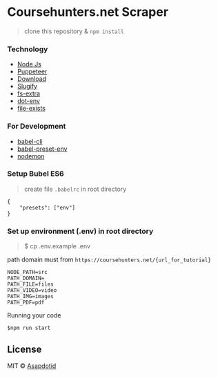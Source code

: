 # Coursehunters.net Scraper

> clone this repository & `npm install`


### Technology

- [Node Js](https://nodejs.org/)
- [Puppeteer](https://github.com/GoogleChrome/puppeteer)
- [Download](https://github.com/kevva/download)
- [Slugify](https://github.com/simov/slugify)
- [fs-extra](https://npm.taobao.org/package/fs-extra)
- [dot-env](https://github.com/motdotla/dotenv)
- [file-exists](https://www.npmjs.com/package/file-exists)

### For Development
- [babel-cli](https://babeljs.io/docs/en/babel-cli)
- [babel-preset-env](https://babeljs.io/docs/en/babel-preset-env)
- [nodemon](https://nodemon.io/)


### Setup Bubel ES6
> create file `.babelrc` in root directory

```
{ 
	"presets": ["env"]
}
```


### Set up environment (.env) in root directory 
> $ cp .env.example .env


path domain must from `https://coursehunters.net/{url_for_tutorial}`

```
NODE_PATH=src
PATH_DOMAIN=
PATH_FILE=files
PATH_VIDEO=video
PATH_IMG=images
PATH_PDF=pdf
```

Running your code
```
$npm run start
```

## License

MIT © [Asapdotid](https://bitbucket.org/asapdotid/)